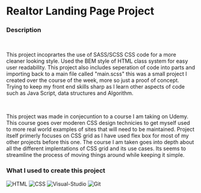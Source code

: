 <h1>Realtor Landing Page Project</h1>
<div>
<h3>Description</h3>
<br>
<p>This project incoprartes the use of SASS/SCSS CSS code for a more cleaner looking style. Used the BEM style of HTML class system for easy user readability. This project also includes seperation of code into parts and importing back to a main file called "main.scss" this was a small project I created over the course of the week, more so just a proof of concept. Trying to keep my front end skills sharp as I learn other aspects of code such as Java Script, data structures and Algorithm. </p>
</div>
<br>
<p>This project was made in conjecuntion to a course I am taking on Udemy. This course goes over moderen CSS design technicies to get myself used to more real world examples of sites that will need to be maintained. Project itself primerly focuses on CSS grid as I have used flex box for most of my other projects before this one. The course I am taken goes into depth about all the different implentations of CSS grid and its use cases. Its seems to streamline the process of moving things around while keeping it simple.</p>
<div></div>
<h3>What I used to create this project</h3>
<div></div>

  ![HTML](https://img.shields.io/badge/HTML5-E34F26?style=for-the-badge&logo=html5&logoColor=white)
  ![CSS](https://img.shields.io/badge/CSS3-1572B6?style=for-the-badge&logo=css3&logoColor=white)
  ![Visual-Studio](https://img.shields.io/badge/Visual%20Studio-5C2D91?style=for-the-badge&logo=visual-studio&logoColor=white)
  ![Git](https://img.shields.io/badge/git-F05032?style=for-the-badge&logo=git&logoColor=white)
